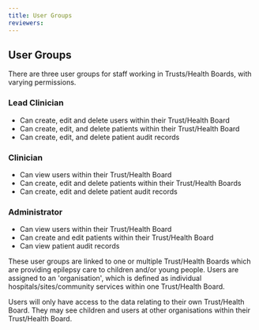 ```yaml
---
title: User Groups
reviewers:
---
```


## User Groups

There are three user groups for staff working in Trusts/Health Boards, with varying permissions.

### Lead Clinician

- Can create, edit and delete users within their Trust/Health Board
- Can create, edit, and delete patients within their Trust/Health Board
- Can create, edit, and delete patient audit records

### Clinician

- Can view users within their Trust/Health Board
- Can create, edit and delete patients within their Trust/Health Boards
- Can create, edit and delete patient audit records

### Administrator

- Can view users within their Trust/Health Board
- Can create and edit patients within their Trust/Health Board
- Can view patient audit records

These user groups are linked to one or multiple Trust/Health Boards which are providing epilepsy care to children and/or young people. Users are assigned to an 'organisation', which is defined as individual hospitals/sites/community services within one Trust/Health Board.

Users will only have access to the data relating to their own Trust/Health Board. They may see children and users at other organisations within their Trust/Health Board.
